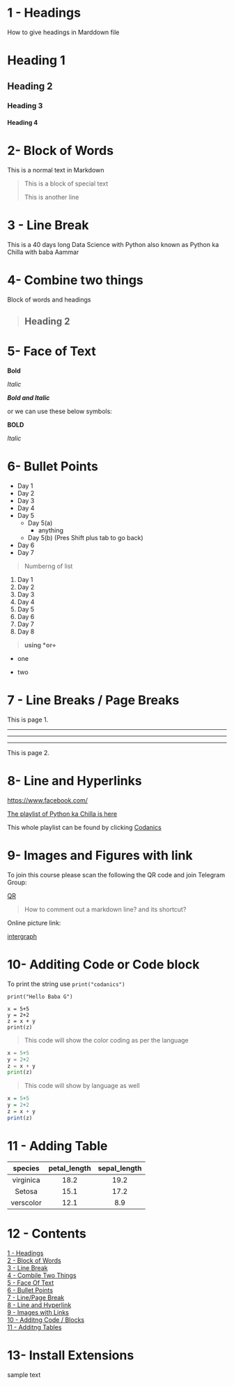 # 1 - Headings

How to give headings in Marddown file
# Heading 1
## Heading 2
### Heading 3
#### Heading 4

# 2- Block of Words
This is a normal text in Markdown

> This is a block of special text
>
> This is another line 

# 3 - Line Break 

This is a 40 days long Data Science with Python also known as Python ka Chilla with baba Aammar

# 4- Combine two things

Block of words and headings

> ## Heading 2

# 5- Face of Text

**Bold**

*Italic*

***Bold and Italic***

or we can use these below symbols:

__BOLD__

_Italic_

# 6- Bullet Points

- Day 1
- Day 2
- Day 3
- Day 4
- Day 5
    - Day 5(a)
        - anything 
    - Day 5(b)   (Pres Shift plus tab to go back)
- Day 6
- Day 7

> Numberng of list

1. Day 1
2. Day 2
3. Day 3
2. Day 4
2. Day 5
2. Day 6
4. Day 7
3. Day 8

> __using *or+__

* one
+ two

# 7 - Line Breaks / Page Breaks

This is page 1.

---
___
***

This is page 2.



# 8- Line and Hyperlinks

<https://www.facebook.com/>

[The playlist of Python ka Chilla is here](https://www.facebook.com/)


[Codanics]: https://www.facebook.com/

This whole playlist can be found by clicking [Codanics]

# 9- Images and Figures with link

To join this course please scan the following the QR code and join Telegram Group:

[QR](QR.png)

> How to comment out a markdown line? and its shortcut?

Online picture link:

[intergraph](https://www.google.com/search?q=intergraph+logo&sxsrf=AJOqlzUupM72olS4lXda5a-Uo6Q-PP3FyA:1674031735897&source=lnms&tbm=isch&sa=X&ved=2ahUKEwiHxdeX3tD8AhXbTaQEHWVYBvYQ_AUoAXoECAEQAw&biw=1366&bih=625&dpr=1#imgrc=QUvFxDVWVTvl4M)

# 10- Additing Code or Code block

To print the string use `print("codanics")`

`print("Hello Baba G")`

```
x = 5+5
y = 2+2
z = x + y
print(z)
```

> This code will show the color coding as per the language

```python
x = 5+5
y = 2+2
z = x + y
print(z)
```
> This code will show by language as well

```R
x = 5+5
y = 2+2
z = x + y
print(z)
```

# 11 - Adding Table

| species | petal_length | sepal_length|
| :-------: | :------------: | :-----------: |
| virginica | 18.2 | 19.2|
| Setosa | 15.1 | 17.2|
| verscolor | 12.1 | 8.9|

# 12 - Contents

[1 - Headings](#1---headings)\
[2 - Block of Words](#2--block-of-words)\
[3 - Line Break](#3---line-break)\
[4 - Combile Two Things](#4--combine-two-things)\
[5 - Face Of Text](#5--face-of-text)\
[6 - Bullet Points](#6--bullet-points)\
[7 - Line/Page Break](#7---line-breaks--page-breaks)\
[8 - Line and Hyperlink](#8--line-and-hyperlinks)\
[9 - Images with Links](#9--images-and-figures-with-link)\
[10 - Additng Code / Blocks](#10--additing-code-or-code-block)\
[11 - Additng Tables](#11---adding-table)


# 13- Install Extensions

sample text

